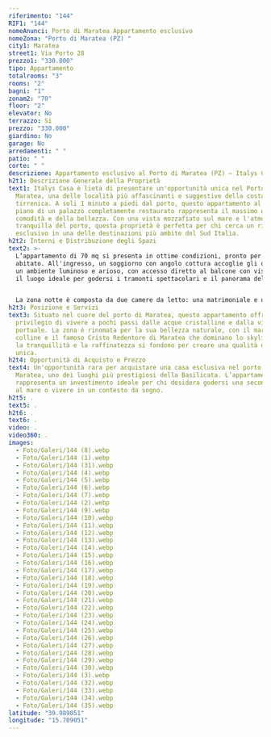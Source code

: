 ```yaml
---
riferimento: "144"
RIF1: "144"
nomeAnunci: Porto di Maratea Appartamento esclusivo
nomeZona: "Porto di Maratea (PZ) "
city1: Maratea
street1: Via Porto 28
prezzo1: "330.000"
tipo: Appartamento
totalrooms: "3"
rooms: "2"
bagni: "1"
zonam2: "70"
floor: "2"
elevator: No
terrazzo: Si
prezzo: "330.000"
giardino: No
garage: No
arredamenti: " "
patio: " "
corte: " "
descrizione: Appartamento esclusivo al Porto di Maratea (PZ) – Italys Casa
h2t1: Descrizione Generale della Proprietà
text1: Italys Casa è lieta di presentare un'opportunità unica nel Porto di
  Maratea, una delle località più affascinanti e suggestive della costa
  tirrenica. A soli 1 minuto a piedi dal porto, questo appartamento al primo
  piano di un palazzo completamente restaurato rappresenta il massimo della
  comodità e della bellezza. Con una vista mozzafiato sul mare e l'atmosfera
  tranquilla del porto, questa proprietà è perfetta per chi cerca un rifugio
  esclusivo in una delle destinazioni più ambite del Sud Italia.
h2t2: Interni e Distribuzione degli Spazi
text2: >-
  L’appartamento di 70 mq si presenta in ottime condizioni, pronto per essere
  abitato. All'ingresso, un soggiorno con angolo cottura accoglie gli ospiti in
  un ambiente luminoso e arioso, con accesso diretto al balcone con vista mare:
  il luogo ideale per godersi i tramonti spettacolari e il panorama del porto.


  La zona notte è composta da due camere da letto: una matrimoniale e una camera con due letti singoli, entrambe spaziose e confortevoli. Il bagno è ben rifinito e dotato di tutti i comfort necessari. L’appartamento è provvisto di aria condizionata sia per il caldo che per il freddo, garantendo il massimo del comfort in ogni stagione.
h2t3: Posizione e Servizi
text3: Situato nel cuore del porto di Maratea, questo appartamento offre il
  privilegio di vivere a pochi passi dalle acque cristalline e dalla vivace area
  portuale. La zona è rinomata per la sua bellezza naturale, con il mare, le
  colline e il famoso Cristo Redentore di Maratea che dominano lo skyline. Qui,
  la tranquillità e la raffinatezza si fondono per creare una qualità di vita
  unica.
h2t4: Opportunità di Acquisto e Prezzo
text4: Un'opportunità rara per acquistare una casa esclusiva nel porto di
  Maratea, uno dei luoghi più prestigiosi della Basilicata. L’appartamento
  rappresenta un investimento ideale per chi desidera godersi una seconda casa
  al mare o vivere in un contesto da sogno.
h2t5: .
text5: .
h2t6: .
text6: .
video: .
video360: .
images:
  - Foto/Galeri/144 (8).webp
  - Foto/Galeri/144 (1).webp
  - Foto/Galeri/144 (31).webp
  - Foto/Galeri/144 (4).webp
  - Foto/Galeri/144 (5).webp
  - Foto/Galeri/144 (6).webp
  - Foto/Galeri/144 (7).webp
  - Foto/Galeri/144 (2).webp
  - Foto/Galeri/144 (9).webp
  - Foto/Galeri/144 (10).webp
  - Foto/Galeri/144 (11).webp
  - Foto/Galeri/144 (12).webp
  - Foto/Galeri/144 (13).webp
  - Foto/Galeri/144 (14).webp
  - Foto/Galeri/144 (15).webp
  - Foto/Galeri/144 (16).webp
  - Foto/Galeri/144 (17).webp
  - Foto/Galeri/144 (18).webp
  - Foto/Galeri/144 (19).webp
  - Foto/Galeri/144 (20).webp
  - Foto/Galeri/144 (21).webp
  - Foto/Galeri/144 (22).webp
  - Foto/Galeri/144 (23).webp
  - Foto/Galeri/144 (24).webp
  - Foto/Galeri/144 (25).webp
  - Foto/Galeri/144 (26).webp
  - Foto/Galeri/144 (27).webp
  - Foto/Galeri/144 (28).webp
  - Foto/Galeri/144 (29).webp
  - Foto/Galeri/144 (30).webp
  - Foto/Galeri/144 (3).webp
  - Foto/Galeri/144 (32).webp
  - Foto/Galeri/144 (33).webp
  - Foto/Galeri/144 (34).webp
  - Foto/Galeri/144 (35).webp
latitude: "39.989051"
longitude: "15.709051"
---
```

